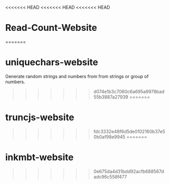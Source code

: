 <<<<<<< HEAD
<<<<<<< HEAD
<<<<<<< HEAD
# Read-Count-Website
=======
# uniquechars-website
Generate random strings and numbers from from strings or group of numbers.
>>>>>>> d074e1b3c7060c6a695a9978bad55b3887a27939
=======
# truncjs-website
>>>>>>> fdc3332e48f6d5de0102160b37e50b0af98e9945
=======
# inkmbt-website
>>>>>>> 0e675da4d31bdd92acfb688567dadc96c558f477
